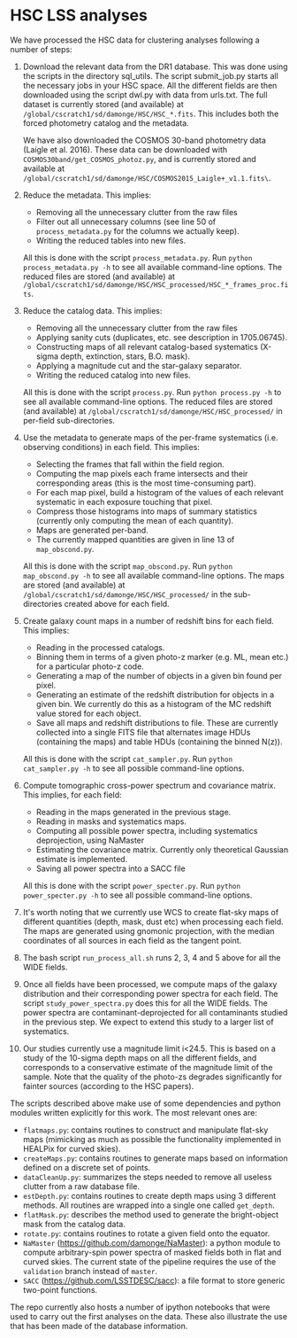# HSC LSS analyses

We have processed the HSC data for clustering analyses following a number of steps:
1. Download the relevant data from the DR1 database. This was done using the scripts in the directory sql_utils. The script submit_job.py starts all the necessary jobs in your HSC space.
   All the different fields are then downloaded using the script dwl.py with data from urls.txt.
   The full dataset is currently stored (and available) at `/global/cscratch1/sd/damonge/HSC/HSC_*.fits`. This includes both the forced photometry catalog and the metadata.
   
   We have also downloaded the COSMOS 30-band photometry data (Laigle et al. 2016). These data can be downloaded with `COSMOS30band/get_COSMOS_photoz.py`, and is currently stored and available at `/global/cscratch1/sd/damonge/HSC/COSMOS2015_Laigle+_v1.1.fits\`.
2. Reduce the metadata. This implies:
   - Removing all the unnecessary clutter from the raw files
   - Filter out all unnecessary columns (see line 50 of `process_metadata.py` for the columns we actually keep).
   - Writing the reduced tables into new files.
   
   All this is done with the script `process_metadata.py`. Run `python process_metadata.py -h` to see all available command-line options. The reduced files are stored (and available) at `/global/cscratch1/sd/damonge/HSC/HSC_processed/HSC_*_frames_proc.fits`.
3. Reduce the catalog data. This implies:
   - Removing all the unnecessary clutter from the raw files
   - Applying sanity cuts (duplicates, etc. see description in 1705.06745).
   - Constructing maps of all relevant catalog-based systematics (X-sigma depth, extinction, stars, B.O. mask).
   - Applying a magnitude cut and the star-galaxy separator.
   - Writing the reduced catalog into new files.
   
   All this is done with the script `process.py`. Run `python process.py -h` to see all available command-line options.
   The reduced files are stored (and available) at `/global/cscratch1/sd/damonge/HSC/HSC_processed/` in per-field sub-directories.
4. Use the metadata to generate maps of the per-frame systematics (i.e. observing conditions) in each field. This implies:
   - Selecting the frames that fall within the field region.
   - Computing the map pixels each frame intersects and their corresponding areas (this is the most time-consuming part).
   - For each map pixel, build a histogram of the values of each relevant systematic in each exposure touching that pixel.
   - Compress those histograms into maps of summary statistics (currently only computing the mean of each quantity).
   - Maps are generated per-band.
   - The currently mapped quantities are given in line 13 of `map_obscond.py`.
   
   All this is done with the script `map_obscond.py`. Run `python map_obscond.py -h` to see all available command-line options. The maps are stored (and available) at `/global/cscratch1/sd/damonge/HSC/HSC_processed/` in the sub-directories created above for each field.
5. Create galaxy count maps in a number of redshift bins for each field. This implies:
   - Reading in the processed catalogs.
   - Binning them in terms of a given photo-z marker (e.g. ML, mean etc.) for a particular photo-z code.
   - Generating a map of the number of objects in a given bin found per pixel.
   - Generating an estimate of the redshift distribution for objects in a given bin. We currently do this as a histogram of the MC redshift value stored for each object.
   - Save all maps and redshift distributions to file. These are currently collected into a single FITS file that alternates image HDUs (containing the maps) and table HDUs (containing the binned N(z)).
   
   All this is done with the script `cat_sampler.py`. Run `python cat_sampler.py -h` to see all possible command-line options. 
6. Compute tomographic cross-power spectrum and covariance matrix. This implies, for each field:
   - Reading in the maps generated in the previous stage.
   - Reading in masks and systematics maps.
   - Computing all possible power spectra, including systematics deprojection, using NaMaster
   - Estimating the covariance matrix. Currently only theoretical Gaussian estimate is implemented.
   - Saving all power spectra into a SACC file
   
   All this is done with the script `power_specter.py`. Run `python power_specter.py -h` to see all possible command-line options.
7. It's worth noting that we currently use WCS to create flat-sky maps of different quantities (depth, mask, dust etc) when processing each field. The maps are generated using gnomonic projection, with the median coordinates of all sources in each field as the tangent point.
8. The bash script `run_process_all.sh` runs 2, 3, 4 and 5 above for all the WIDE fields.
9. Once all fields have been processed, we compute maps of the galaxy distribution and their corresponding power spectra for each field. The script `study_power_spectra.py` does this for all the WIDE fields. The power spectra are contaminant-deprojected for all contaminants studied in the previous step. We expect to extend this study to a larger list of systematics.
10. Our studies currently use a magnitude limit i<24.5. This is based on a study of the 10-sigma depth maps on all the different fields, and corresponds to a conservative estimate of the magnitude limit of the sample. Note that the quality of the photo-zs degrades significantly for fainter sources (according to the HSC papers).

The scripts described above make use of some dependencies and python modules written explicitly for this work. The most relevant ones are:
- `flatmaps.py`: contains routines to construct and manipulate flat-sky maps (mimicking as much as possible the functionality implemented in HEALPix for curved skies).
- `createMaps.py`: contains routines to generate maps based on information defined on a discrete set of points.
- `dataCleanUp.py`: summarizes the steps needed to remove all useless clutter from a raw database file.
- `estDepth.py`: contains routines to create depth maps using 3 different methods. All routines are wrapped into a single one called `get_depth`.
- `flatMask.py`: describes the method used to generate the bright-object mask from the catalog data.
- `rotate.py`: contains routines to rotate a given field onto the equator.
- `NaMaster` (https://github.com/damonge/NaMaster): a python module to compute arbitrary-spin power spectra of masked fields both in flat and curved skies. The current state of the pipeline requires the use of the `validation` branch instead of `master`.
- `SACC` (https://github.com/LSSTDESC/sacc): a file format to store generic two-point functions.

The repo currently also hosts a number of ipython notebooks that were used to carry out the first analyses on the data. These also illustrate the use that has been made of the database information.
